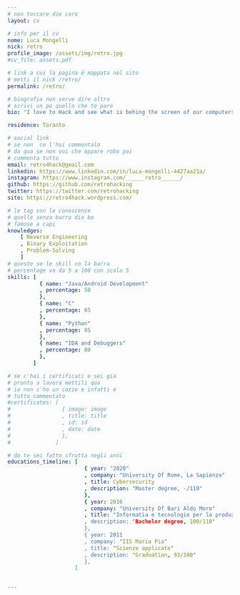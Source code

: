 ```yaml
---
# non toccare dio caro
layout: cv

# info per il cv 
nome: Luca Mongelli
nick: retro
profile_image: /assets/img/retro.jpg
#cv_file: assets.pdf

# link a cui la pagina é mappata nel sito
# metti il nick /retro/
permalink: /retro/

# biografia non serve dire altro
# scrivi un po quello che te pare
bio: "I love to Hack and see what is behing the screen of our computers"

residence: Taranto

# social link 
# se non  ce l'hai commentalo
# da qua se non voi che appare roba poi 
# commenta tutto
email: retro4hack@gmail.com
linkedin: https://www.linkedin.com/in/luca-mongelli-4427aa21a/
instagram: https://www.instagram.com/______retro______/
github: https://github.com/retrohacking
twitter: https://twitter.com/retrohacking
site: https://retro4hack.wordpress.com/

# le tag con le conoscenze
# quelle senza barra dio bo
# famose a capi
knowledges:
    [ Reverse Engineering
    , Binary Exploitation
    , Problem-Solving
    ]
# queste so le skill co la barra
# percentage va da 5 a 100 con scala 5
skills: [
          { name: "Java/Android Development"
          , percentage: 50 
          },
          { name: "C"
          , percentage: 65
          },
          { name: "Python"
          , percentage: 85
          },
          { name: "IDA and Debuggers"
          , percentage: 80
          },
        ]

# se c'hai i certificati e sei gia 
# pronto a lavora mettili qua
# io non c'ho un cazzo e infatti é 
# tutto commentato
#certificates: [
#                { image: image
#                , title: title
#                , id: id
#                , date: date
#                },
#              ]

# do te sei fatto sfrutta negli anni
educations_timeline: [
                        { year: "2020"
                        , company: "University Of Rome, La Sapienza"
                        , title: Cybersecurity
                        , description: "Master degree, -/110"
                        },
                        { year: 2016
                        , company: "University Of Bari Aldo Moro"
                        , title: "Informatia e tecnologie per la produzione del software
                        , description: "Bachelor degree, 100/110"
                        },
                        { year: 2011
                        , company: "IIS Maria Pia"
                        , title: "Scienze applicate"
                        , description: "Graduation, 93/100"
                        }, 
                     ]


---
```

